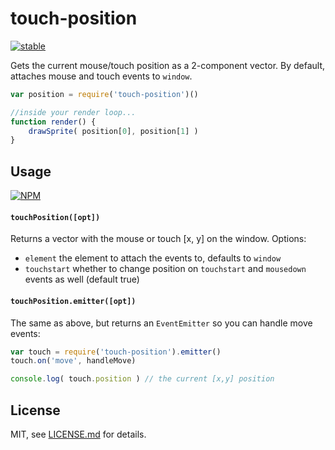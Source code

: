 # touch-position

[![stable](http://badges.github.io/stability-badges/dist/stable.svg)](http://github.com/badges/stability-badges)

Gets the current mouse/touch position as a 2-component vector. By default, attaches mouse and touch events to `window`.

```js
var position = require('touch-position')()

//inside your render loop...
function render() {
    drawSprite( position[0], position[1] )
}
```

## Usage

[![NPM](https://nodei.co/npm/touch-position.png)](https://nodei.co/npm/touch-position/)

#### `touchPosition([opt])`

Returns a vector with the mouse or touch [x, y] on the window. Options:

- `element` the element to attach the events to, defaults to `window`
- `touchstart` whether to change position on `touchstart` and `mousedown` events as well (default true)

#### `touchPosition.emitter([opt])`

The same as above, but returns an `EventEmitter` so you can handle move events:

```js
var touch = require('touch-position').emitter()
touch.on('move', handleMove)

console.log( touch.position ) // the current [x,y] position
```

## License

MIT, see [LICENSE.md](http://github.com/mattdesl/touch-position/blob/master/LICENSE.md) for details.
